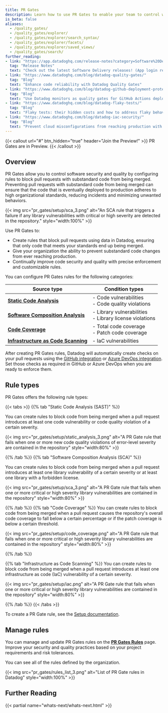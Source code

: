```yaml
---
title: PR Gates
description: Learn how to use PR Gates to enable your team to control what code makes it to production.
is_beta: false
aliases:
  - /quality_gates/
  - /quality_gates/explorer/
  - /quality_gates/explorer/search_syntax/
  - /quality_gates/explorer/facets/
  - /quality_gates/explorer/saved_views/
  - /quality_gates/search/
further_reading:
- link: "https://app.datadoghq.com/release-notes?category=Software%20Delivery"
  tag: "Release Notes"
  text: "Check out the latest Software Delivery releases! (App login required)"
- link: "https://www.datadoghq.com/blog/datadog-quality-gates/"
  tag: "Blog"
  text: "Enhance code reliability with Datadog Quality Gates"
- link: "https://www.datadoghq.com/blog/datadog-github-deployment-protection-rules/"
  tag: "Blog"
  text: "Use Datadog monitors as quality gates for GitHub Actions deployments"
- link: "https://www.datadoghq.com/blog/datadog-flaky-tests/"
  tag: "Blog"
  text: "Flaky tests: their hidden costs and how to address flaky behavior"
- link: "https://www.datadoghq.com/blog/datadog-iac-security/"
  tag: "Blog"
  text: "Prevent cloud misconfigurations from reaching production with Datadog IaC Security"
---
```


{{< callout url="#" btn_hidden="true" header="Join the Preview!" >}}
PR Gates are in Preview.
{{< /callout >}}

## Overview

PR Gates allow you to control software security and quality by configuring rules to block pull requests with substandard code from being merged. Preventing pull requests with substandard code from being merged can ensure that the code that is eventually deployed to production adheres to high organizational standards, reducing incidents and minimizing unwanted behaviors.

{{< img src="pr_gates/setup/sca_3.png" alt="An SCA rule that triggers a failure if any library vulnerabilities with critical or high severity are detected in the repository." style="width:100%" >}}

Use PR Gates to:

* Create rules that block pull requests using data in Datadog, ensuring that only code that meets your standards end up being merged.
* Give your organization the ability to prevent substandard code changes from ever reaching production.
* Continually improve code security and quality with precise enforcement and customizable rules.

You can configure PR Gates rules for the following categories: 

| Source type     | Condition types |
| --- | ----------- |
| [**Static Code Analysis**][11] | - Code vulnerabilities<br/> - Code quality violations |
| [**Software Composition Analysis**][12] | - Library vulnerabilities<br/> - Library license violations |
| [**Code Coverage**][15] | - Total code coverage<br/> - Patch code coverage |
| [**Infrastructure as Code Scanning**][16] | - IaC vulnerabilities |

After creating PR Gates rules, Datadog will automatically create checks on your pull requests using the [GitHub integration][13] or [Azure DevOps integration][14]. Set those checks as required in GitHub or Azure DevOps when you are ready to enforce them.

## Rule types

PR Gates offers the following rule types:

{{< tabs >}}
{{% tab "Static Code Analysis (SAST)" %}}

You can create rules to block code from being merged when a pull request introduces at least one code vulnerability or code quality violation of a certain severity.

{{< img src="pr_gates/setup/static_analysis_3.png" alt="A PR Gate rule that fails when one or more new code quality violations of error-level severity are contained in the repository" style="width:80%" >}}

{{% /tab %}}
{{% tab "Software Composition Analysis (SCA)" %}}

You can create rules to block code from being merged when a pull request introduces at least one library vulnerability of a certain severity or at least one library with a forbidden license.

{{< img src="pr_gates/setup/sca_3.png" alt="A PR Gate rule that fails when one or more critical or high severity library vulnerabilities are contained in the repository" style="width:80%" >}}

{{% /tab %}}
{{% tab "Code Coverage" %}}
You can create rules to block code from being merged when a pull request causes the repository's overall code coverage to fall below a certain percentage or if the patch coverage is below a certain threshold.

{{< img src="pr_gates/setup/code_coverage.png" alt="A PR Gate rule that fails when one or more critical or high severity library vulnerabilities are contained in the repository" style="width:80%" >}}


{{% /tab %}}

{{% tab "Infrastructure as Code Scanning" %}}
You can create rules to block code from being merged when a pull request introduces at least one infrastructure as code (IaC) vulnerability of a certain severity.


{{< img src="pr_gates/setup/iac.png" alt="A PR Gate rule that fails when one or more critical or high severity library vulnerabilities are contained in the repository" style="width:80%" >}}


{{% /tab %}}
{{< /tabs >}}

To create a PR Gate rule, see the [Setup documentation][2]. 

## Manage rules

You can manage and update PR Gates rules on the [**PR Gates Rules**][6] page. Improve your security and quality practices based on your project requirements and risk tolerances. 

You can see all of the rules defined by the organization.

{{< img src="pr_gates/rules_list_3.png" alt="List of PR Gate rules in Datadog" style="width:100%" >}}

## Further Reading

{{< partial name="whats-next/whats-next.html" >}}

[1]: /tests/flaky_test_management/
[2]: /pr_gates/setup/
[3]: /account_management/audit_trail/
[4]: /account_management/audit_trail/events/#ci-visibility-events
[6]: https://app.datadoghq.com/ci/pr-gates
[7]: https://github.com/DataDog/datadog-ci
[9]: /tests/
[10]: /continuous_integration/
[11]: /security/code_security/static_analysis
[12]: /security/code_security/software_composition_analysis
[13]: /integrations/github/
[14]: /integrations/azure_devops_source_code/
[15]: https://www.datadoghq.com/product-preview/code-coverage
[16]: /security/code_security/iac_security/